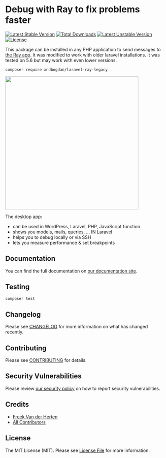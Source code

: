 # Debug with Ray to fix problems faster

[![Latest Stable Version](http://poser.pugx.org/xndbogdan/laravel-ray-legacy/v)](https://packagist.org/packages/xndbogdan/laravel-ray-legacy) [![Total Downloads](http://poser.pugx.org/xndbogdan/laravel-ray-legacy/downloads)](https://packagist.org/packages/xndbogdan/laravel-ray-legacy) [![Latest Unstable Version](http://poser.pugx.org/xndbogdan/laravel-ray-legacy/v/unstable)](https://packagist.org/packages/xndbogdan/laravel-ray-legacy) [![License](http://poser.pugx.org/xndbogdan/laravel-ray-legacy/license)](https://packagist.org/packages/xndbogdan/laravel-ray-legacy)

This package can be installed in any PHP application to send messages to [the Ray app](https://myray.app). 
It was modified to work with older laravel installations. 
It was tested on 5.6 but may work with even lower versions.

``` composer require xndbogdan/laravel-ray-legacy ```

[<img src="https://github-ads.s3.eu-central-1.amazonaws.com/laravel-ray.jpg?t=1" width="419px" />](https://spatie.be/github-ad-click/laravel-ray)

The desktop app:

- can be used in WordPress, Laravel, PHP, JavaScript function
- shows you models, mails, queries, ... IN Laravel
- helps you to debug locally or via SSH
- lets you measure performance & set breakpoints


## Documentation

You can find the full documentation on [our documentation site](https://spatie.be/docs/ray).

## Testing

``` bash
composer test
```

## Changelog

Please see [CHANGELOG](CHANGELOG.md) for more information on what has changed recently.

## Contributing

Please see [CONTRIBUTING](.github/CONTRIBUTING.md) for details.

## Security Vulnerabilities

Please review [our security policy](../../security/policy) on how to report security vulnerabilities.

## Credits

- [Freek Van der Herten](https://github.com/freekmurze)
- [All Contributors](../../contributors)

## License

The MIT License (MIT). Please see [License File](LICENSE.md) for more information.
